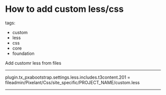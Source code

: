 # How to add custom less/css

tags:

* custom
* less
* css
* core
* foundation

Add customr less from files

***
plugin.tx_pxabootstrap.settings.less.includes.t3content.201 = fileadmin/Pixelant/Css/site_specific/PROJECT_NAME/custom.less
***
